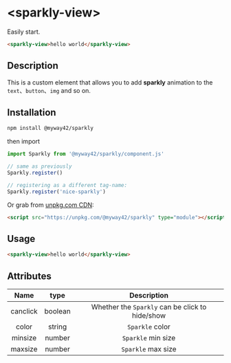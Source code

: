 # \<sparkly-view>

Easily start.

```html
<sparkly-view>hello world</sparkly-view>
```

## Description

This is a custom element that allows you to add **sparkly** animation to the `text`、`button`、`img` and so on.

## Installation

```bash
npm install @myway42/sparkly
```

then import

```js
import Sparkly from '@myway42/sparkly/component.js'

// same as previously
Sparkly.register()

// registering as a different tag-name:
Sparkly.register('nice-sparkly')
```

Or grab from [unpkg.com CDN](https://unpkg.com/@myway42/sparkly):

```html
<script src="https://unpkg.com/@myway42/sparkly" type="module"></script>
```

## Usage

```html
<sparkly-view>hello world</sparkly-view>
```

## Attributes

|   Name   |  type   |                   Description                   |
| :------: | :-----: | :---------------------------------------------: |
| canclick | boolean | Whether the `Sparkly` can be click to hide/show |
|  color   | string  |                 `Sparkle` color                 |
| minsize  | number  |               `Sparkle` min size                |
| maxsize  | number  |               `Sparkle` max size                |
